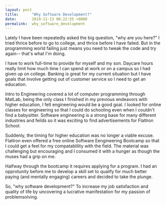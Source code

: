 ```yaml
---
layout: post
title:      "Why Software Development?"
date:       2019-11-13 00:22:55 +0000
permalink:  why_software_development
---
```



Lately I have been repeatedly asked the big question, "why are you here?" I tried thrice before to go to college, and thrice before I have failed. But in the programming world failing just means you need to tweak the code and try again-- that's what I'm  doing.

I have to work full-time to provide for myself and my son. Daycare hours really limit how much time I can spend at work or on a campus so I had given up on college. Banking is great for my current situation but I have goals that involve getting out of customer service so I need to get an education. 

Intro to Engineering covered a lot of computer programming through MatLab, being the only class I finished in my previous endeavors with higher education, I felt engineering would be a good goal. I looked for online classes for engineering so that I could do schooling even when I couldn't find a babysitter. Software engineering is a strong base for many different industries and feilds so it was exciting to find advertisements for FlatIron School.

Suddenly, the timing for higher education was no longer a viable excuse. FlatIron even offered a free online Software Eengineering Bootcamp so that I could get a feel for my compatablility with the field. The material was challenging but encouraging and I consumed it with a hunger as though the muses had a grip on me. 

Halfway through the bootcamp it requires applying for a program. I had an opprotunity before me to develop a skill set to qualify for much better paying (and mentally engaging) careers and decided to take the plunge.

So, "why software development?" To increase my job satisfaction and quality of life by uncovering a lucrative manifestation for my passion of problemsolving.
